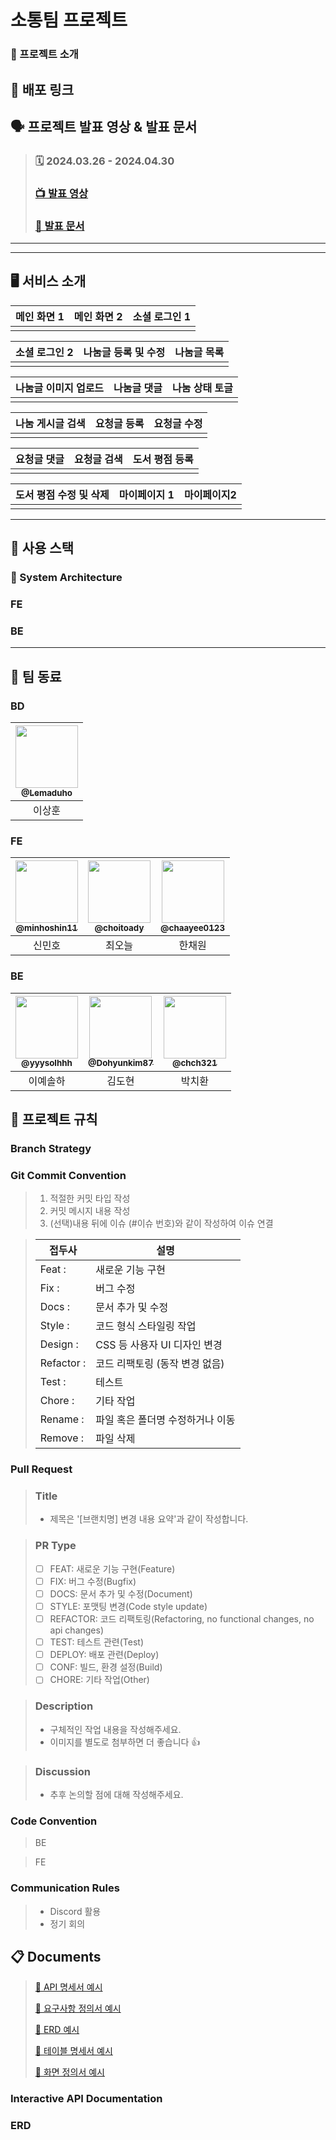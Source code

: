 # 소통팀 프로젝트

### 📖 프로젝트 소개

>

## :link: 배포 링크

>

## 🗣️ 프로젝트 발표 영상 & 발표 문서

> ### 🗓️ 2024.03.26 - 2024.04.30
>
> ### [📺 발표 영상]()
>
> ### [📑 발표 문서]()

---

---

## 🖥️ 서비스 소개

| 메인 화면 1 | 메인 화면 2 | 소셜 로그인 1 |
| :---------: | :---------: | :-----------: |
|             |             |               |

| 소셜 로그인 2 | 나눔글 등록 및 수정 | 나눔글 목록 |
| :-----------: | :-----------------: | :---------: |
|               |                     |             |

| 나눔글 이미지 업로드 | 나눔글 댓글 | 나눔 상태 토글 |
| :------------------: | :---------: | :------------: |
|                      |             |                |

| 나눔 게시글 검색 | 요청글 등록 | 요청글 수정 |
| :--------------: | :---------: | :---------: |
|                  |             |             |

| 요청글 댓글 | 요청글 검색 | 도서 평점 등록 |
| :---------: | :---------: | :------------: |
|             |             |                |

| 도서 평점 수정 및 삭제 | 마이페이지 1 | 마이페이지2 |
| :--------------------: | :----------: | :---------: |
|                        |              |             |

---

## 🧰 사용 스택

### :wrench: System Architecture

<!-- <img src="https://user-images.githubusercontent.com/90237119/215304129-d8006105-cf1c-49c7-a819-4f819dfac523.png"/> -->

### FE

<div align=center>
  <!-- <img src="https://img.shields.io/badge/html5-E34F26?style=for-the-badge&logo=html5&logoColor=white"> 
  <img src="https://img.shields.io/badge/css-1572B6?style=for-the-badge&logo=css3&logoColor=white"> 
  <img src="https://img.shields.io/badge/javascript-F7DF1E?style=for-the-badge&logo=javascript&logoColor=black"> 
  <br> -->

  <!-- <img src="https://img.shields.io/badge/react-00A8E1?style=for-the-badge&logo=react&logoColor=black"> 
  <img src="https://img.shields.io/badge/figma-EF2D5E?style=for-the-badge&logo=figma&logoColor=black">
  <img src="https://img.shields.io/badge/node.js-339933?style=for-the-badge&logo=Node.js&logoColor=white">
  <img src="https://img.shields.io/badge/prettier-FF4F8B?style=for-the-badge&logo=prettier&logoColor=white">
  <br> -->

  <!-- <img src="https://img.shields.io/badge/axios-6935D3?style=for-the-badge&logo=axios&logoColor=white">
  <img src="https://img.shields.io/badge/styled Components-E9568E?style=for-the-badge&logo=styledComponents&logoColor=white">
  <img src="https://img.shields.io/badge/redux toolkit-66459B?style=for-the-badge&logo=redux&logoColor=white">
  <img src="https://img.shields.io/badge/npm-ED1C24?style=for-the-badge&logo=npm&logoColor=white">
  
  <br> -->
</div>

### BE

<div align=center> 
  <!-- <img src="https://img.shields.io/badge/JAVA-007396?style=for-the-badge&logo=java&logoColor=white">
  <img src="https://img.shields.io/badge/mysql-4479A1?style=for-the-badge&logo=mysql&logoColor=white"> 
  <img src="https://img.shields.io/badge/redis-D0271D?style=for-the-badge&logo=redis&logoColor=white">
  <br> -->

  <!-- <img src="https://img.shields.io/badge/spring Boot-6DB33F?style=for-the-badge&logo=springBoot&logoColor=white">
  <img src="https://img.shields.io/badge/fly way-ED1C24?style=for-the-badge&logo=flyway&logoColor=white">
  <img src="https://img.shields.io/badge/linux-FCC624?style=for-the-badge&logo=linux&logoColor=black"> 
  <img src="https://img.shields.io/badge/amazonaws-232F3E?style=for-the-badge&logo=amazonaws&logoColor=white">
  <br> -->

  <!-- <img src="https://img.shields.io/badge/nginx-006272?style=for-the-badge&logo=nginx&logoColor=green">
  <img src="https://img.shields.io/badge/spring security-6DB33F?style=for-the-badge&logo=springSecurity&logoColor=white">
  <img src="https://img.shields.io/badge/query dsl-008FC7?style=for-the-badge&logo=queryDsl&logoColor=white">
  <br> -->
</div>

---

## :busts_in_silhouette: 팀 동료

### BD

| <a href="https://github.com/Lemaduho"><img src="https://avatars.githubusercontent.com/u/93540726?v=4" width=100px/><br/><sub><b>@Lemaduho</b></sub></a><br/> |
| :----------------------------------------------------------------------------------------------------------------------------------------------------------: |
|                                                                            이상훈                                                                            |

### FE

| <a href=https://github.com/minhoshin11><img src="https://avatars.githubusercontent.com/u/93540726?v=4" width=100px/><br/><sub><b>@minhoshin11</b></sub></a><br/> | <a href=https://github.com/choitoady><img src="https://avatars.githubusercontent.com/u/93540726?v=4" width=100px/><br/><sub><b>@choitoady</b></sub></a><br/> | <a href=https://github.com/chaayee0123><img src="https://avatars.githubusercontent.com/u/93540726?v=4" width=100px/><br/><sub><b>@chaayee0123</b></sub></a><br/> |
| :--------------------------------------------------------------------------------------------------------------------------------------------------------------: | :----------------------------------------------------------------------------------------------------------------------------------------------------------: | :--------------------------------------------------------------------------------------------------------------------------------------------------------------: |
|                                                                              신민호                                                                              |                                                                            최오늘                                                                            |                                                                              한채원                                                                              |

### BE

| <a href=https://github.com/yyysolhhh><img src="https://avatars.githubusercontent.com/u/85716720?v=4" width=100px/><br/><sub><b>@yyysolhhh</b></sub></a><br/> | <a href=https://github.com/Dohyunkim87><img src="https://avatars.githubusercontent.com/u/90237119?v=4" width=100px/><br/><sub><b>@Dohyunkim87</b></sub></a><br/> | <a href=https://github.com/chch321/><img src="https://avatars.githubusercontent.com/u/85716720?v=4" width=100px/><br/><sub><b>@chch321</b></sub></a><br/> |
| :----------------------------------------------------------------------------------------------------------------------------------------------------------: | :--------------------------------------------------------------------------------------------------------------------------------------------------------------: | :-------------------------------------------------------------------------------------------------------------------------------------------------------: |
|                                                                           이예솔하                                                                           |                                                                              김도현                                                                              |                                                                          박치환                                                                           |

## 📑 프로젝트 규칙

### Branch Strategy

<!--
> - main / dev 브랜치 기본 생성
> - main과 dev로 직접 push 제한
> - PR 전 최소 1인 이상 승인 필수
-->

### Git Commit Convention

> 1. 적절한 커밋 타입 작성
> 2. 커밋 메시지 내용 작성
> 3. (선택)내용 뒤에 이슈 (#이슈 번호)와 같이 작성하여 이슈 연결

> | 접두사     | 설명                             |
> | ---------- | -------------------------------- |
> | Feat :     | 새로운 기능 구현                 |
> | Fix :      | 버그 수정                        |
> | Docs :     | 문서 추가 및 수정                |
> | Style :    | 코드 형식 스타일링 작업          |
> | Design :   | CSS 등 사용자 UI 디자인 변경     |
> | Refactor : | 코드 리팩토링 (동작 변경 없음)   |
> | Test :     | 테스트                           |
> | Chore :    | 기타 작업                        |
> | Rename :   | 파일 혹은 폴더명 수정하거나 이동 |
> | Remove :   | 파일 삭제                        |

### Pull Request

> ### Title
>
> - 제목은 '[브랜치명] 변경 내용 요약'과 같이 작성합니다.

> ### PR Type
>
> - [ ] FEAT: 새로운 기능 구현(Feature)
> - [ ] FIX: 버그 수정(Bugfix)
> - [ ] DOCS: 문서 추가 및 수정(Document)
> - [ ] STYLE: 포맷팅 변경(Code style update)
> - [ ] REFACTOR: 코드 리팩토링(Refactoring, no functional changes, no api changes)
> - [ ] TEST: 테스트 관련(Test)
> - [ ] DEPLOY: 배포 관련(Deploy)
> - [ ] CONF: 빌드, 환경 설정(Build)
> - [ ] CHORE: 기타 작업(Other)

> ### Description
>
> - 구체적인 작업 내용을 작성해주세요.
> - 이미지를 별도로 첨부하면 더 좋습니다 👍

> ### Discussion
>
> - 추후 논의할 점에 대해 작성해주세요.

### Code Convention

> BE

<!--
>
> - 패키지명 전체 소문자
> - 클래스명, 인터페이스명 CamelCase
> - 클래스 이름 명사 사용
> - 상수명 SNAKE_CASE
> - Controller, Service, Dto, Repository, mapper 앞에 접미사로 통일(ex. MemberController)
> - service 계층 메서드명 create, update, find, delete로 CRUD 통일(ex. createMember)
> - Test 클래스는 접미사로 Test 사용(ex. memberFindTest)
-->

> FE

<!--
>
> - styled-Component 변수명 S + 변수명 (ex. Swrap)
> - styled-Component는 return문 위에 작성
> - 크게는 styled-Component, 그 안에서 className 사용
> - Event handler 사용 (ex. handle ~)
> - export방식 (ex. export default ~)
> - 화살표 함수 사용
-->

### Communication Rules

> - Discord 활용
> - 정기 회의

## :clipboard: Documents

> [📜 API 명세서 예시](https://docs.google.com/spreadsheets/d/1XODUQC8tFNQjoZS7I4rcyaQpin6WzuuruZIVmdMwmeU/edit#gid=0)
>
> [📜 요구사항 정의서 예시](https://docs.google.com/spreadsheets/d/1BaDEpeytl_rQ_vckIXGJtCL4NcmPvemCSnXJnhckzLU/edit?usp=sharing)
>
> [📜 ERD 예시](https://drive.google.com/file/d/1jvaFIwfOkKLRriFZxzOwJTE-FJ7H3IFe/view?usp=sharing)
>
> [📜 테이블 명세서 예시](https://docs.google.com/spreadsheets/d/13y8xi67UQYCzX1xgSORtlA1_vXRFq6OQuVDG2o7fhO0/edit#gid=0)
>
> [📜 화면 정의서 예시](https://docs.google.com/spreadsheets/d/1vud5xV8rB9Y6akOIma49hSzdZsoj8DVG0-fYE4NdP_g/edit?usp=sharing)

### Interactive API Documentation

### ERD
